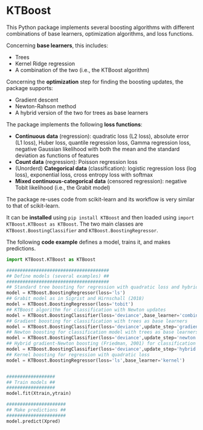 # KTBoost

This Python package implements several boosting algorithms with different combinations of base learners, optimization algorithms, and loss functions. 


Concerning **base learners**, this includes:

* Trees 
* Kernel Ridge regression
* A combination of the two (i.e., the KTBoost algorithm) 


Concerning the **optimization** step for finding the boosting updates, the package supports:

* Gradient descent
* Newton-Rahson method
* A hybrid version of the two for trees as base learners


The package implements the following **loss functions**:

* **Continuous data** (regression): quadratic loss (L2 loss), absolute error (L1 loss), Huber loss, quantile regression loss, Gamma regression loss, negative Gaussian likelihood with both the mean and the standard deviation as functions of features
* **Count data** (regression): Poisson regression loss
* (Unorderd) **Categorical data** (classification): logistic regression loss (log loss), exponential loss, cross entropy loss with softmax
* **Mixed continuous-categorical data** (censored regression): negative Tobit likelihood (i.e., the Grabit model)


The package re-uses code from scikit-learn and its workflow is very similar to that of scikit-learn.

It can be **installed** using `pip install KTBoost` and then loaded using `import KTBoost.KTBoost as KTBoost`. The two main classes are `KTBoost.BoostingClassifier` and `KTBoost.BoostingRegressor`. 

The following **code example** defines a model, trains it, and makes predictions.

```python
import KTBoost.KTBoost as KTBoost

######################################
## Define models (several examples) ##
######################################
## Standard tree boosting for regression with quadratic loss and hybrid gradient-Newton updates as in Friedman (2001)
model = KTBoost.BoostingRegressor(loss='ls')
## Grabit model as in Sigrist and Hirnschall (2018)
model = KTBoost.BoostingRegressor(loss='tobit')
## KTBoost algorithm for classification with Newton updates
model = KTBoost.BoostingClassifier(loss='deviance',base_learner='combined',update_step='newton')
## Gradient boosting for classification with trees as base learners
model = KTBoost.BoostingClassifier(loss='deviance',update_step='gradient')
## Newton boosting for classification model with trees as base learners
model = KTBoost.BoostingClassifier(loss='deviance',update_step='newton')
## Hybrid gradient-Newton boosting (Friedman, 2001) for classification with trees as base learners
model = KTBoost.BoostingClassifier(loss='deviance',update_step='hybrid')
## Kernel boosting for regression with quadratic loss
model = KTBoost.BoostingRegressor(loss='ls',base_learner='kernel')


##################
## Train models ##
##################
model.fit(Xtrain,ytrain)

######################
## Make predictions ##
######################
model.predict(Xpred)

```